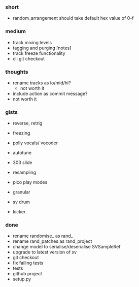 ### short

- random_arrangement should take default hex value of 0-f

### medium

- track mixing levels
- tagging and purging [notes]
- track freeze functionality
- cli git checkout

### thoughts

- rename tracks as lo/mid/hi?
  - not worth it
- include action as commit message?
 - not worth it

### gists

- reverse, retrig

- freezing
- polly vocals/ vocoder
- autotune
- 303 slide
- resampling

- pico play modes
- granular
- sv drum
- kicker

### done

- rename randomise_ as rand_
- rename rand_patches as rand_project
- change model to serialise/deserialise SVSampleRef
- upgrade to latest version of sv
- git checkout
- fix failing tests
- tests
- github project
- setup.py

